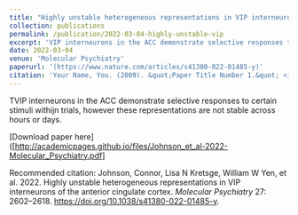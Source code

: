 ```yaml
---
title: "Highly unstable heterogeneous representations in VIP interneurons of the anterior cingulate cortex"
collection: publications
permalink: /publication/2022-03-04-highly-unstable-vip
excerpt: 'VIP interneurons in the ACC demonstrate selective responses to certain stimuli withijn trials, however these representations are not stable across hours or days.'
date: 2022-03-04
venue: 'Molecular Psychiatry'
paperurl: '(https://www.nature.com/articles/s41380-022-01485-y)'
citation: 'Your Name, You. (2009). &quot;Paper Title Number 1.&quot; <i>Journal 1</i>. 1(1).'
---
```

TVIP interneurons in the ACC demonstrate selective responses to certain stimuli withijn trials, however these representations are not stable across hours or days.

[Download paper here]([http://academicpages.github.io/files/Johnson_et_al-2022-Molecular_Psychiatry.pdf]

Recommended citation: Johnson, Connor, Lisa N Kretsge, William W Yen, et al. 2022. Highly unstable heterogeneous representations in VIP interneurons of the anterior cingulate cortex. _Molecular Psychiatry_ 27: 2602–2618. https://doi.org/10.1038/s41380-022-01485-y.
